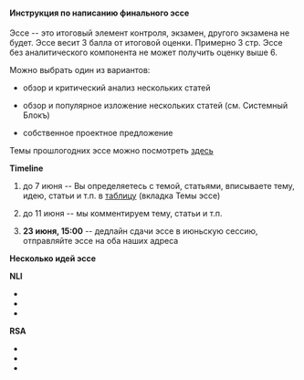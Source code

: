#### Инструкция по написанию финального эссе

Эссе -- это итоговый элемент контроля, экзамен, другого экзамена не будет. Эссе весит 3 балла от итоговой оценки. Примерно 3 стр. Эссе без аналитического компонента не может получить оценку выше 6. 

Можно выбрать один из вариантов:

+ обзор и критический анализ нескольких статей

+ обзор и популярное изложение нескольких статей
(см. Системный Блокъ)

+ собственное проектное предложение

Темы прошлогодних эссе можно посмотреть [здесь](https://docs.google.com/spreadsheets/d/1BTi6BvkOUnkGIsIz2KXwJPZycxnDVTs62B2hic4U8BM/edit#gid=1515782701)

**Timeline**

1. до 7 июня -- Вы определяетесь с темой, статьями, вписываете тему, идею, статьи и т.п. в [таблицу](https://docs.google.com/spreadsheets/d/12e1FOVfFTfMDXthu1XsSK1MkcpB_4hUJHfJ8If2xcsE/edit?usp=sharing) (вкладка Темы эссе)

2. до 11 июня -- мы комментируем тему, статьи и т.п.

3. **23 июня, 15:00** -- дедлайн сдачи эссе в июньскую сессию, отправляйте эссе на оба наших адреса

**Несколько идей эссе**

**NLI**

+

+

+

**RSA**

+ 

+

+
